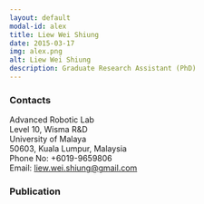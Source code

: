 ```yaml
---
layout: default
modal-id: alex
title: Liew Wei Shiung
date: 2015-03-17
img: alex.png
alt: Liew Wei Shiung
description: Graduate Research Assistant (PhD)
---
```


### Contacts

Advanced Robotic Lab  
Level 10, Wisma R&D  
University of Malaya  
50603, Kuala Lumpur, Malaysia  
Phone No: +6019-9659806  
Email: liew.wei.shiung@gmail.com

### Publication